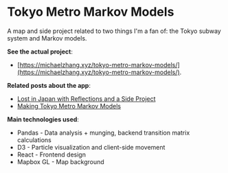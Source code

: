 # Tokyo Metro Markov Models

A map and side project related to two things I'm a fan of: the Tokyo subway system and Markov models.

**See the actual project**:

- [https://michaelzhang.xyz/tokyo-metro-markov-models/](https://michaelzhang.xyz/tokyo-metro-markov-models/).

**Related posts about the app**:

- [Lost in Japan with Reflections and a Side Project](https://michaelzhang.xyz/posts/006-tokyo_metro_markov_chains/)
- [Making Tokyo Metro Markov Models](https://michaelzhang.xyz/posts/006.1-tokyo_metro_markov-tech_post/)

**Main technologies used**:

- Pandas - Data analysis + munging, backend transition matrix calculations
- D3 - Particle visualization and client-side movement
- React - Frontend design
- Mapbox GL - Map background


